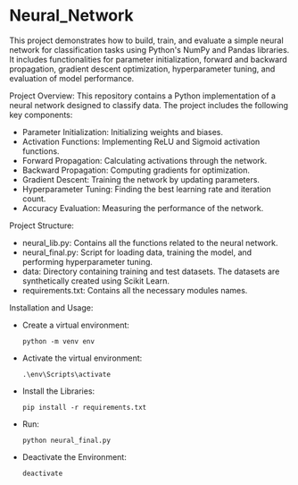# Neural_Network
This project demonstrates how to build, train, and evaluate a simple neural network for classification tasks using Python's NumPy and Pandas libraries. It includes functionalities for parameter initialization, forward and backward propagation, gradient descent optimization, hyperparameter tuning, and evaluation of model performance.

Project Overview:
This repository contains a Python implementation of a neural network designed to classify data. The project includes the following key components:

- Parameter Initialization: Initializing weights and biases.
- Activation Functions: Implementing ReLU and Sigmoid activation functions.
- Forward Propagation: Calculating activations through the network.
- Backward Propagation: Computing gradients for optimization.
- Gradient Descent: Training the network by updating parameters.
- Hyperparameter Tuning: Finding the best learning rate and iteration count.
- Accuracy Evaluation: Measuring the performance of the network.

Project Structure:
- neural_lib.py: Contains all the functions related to the neural network.
- neural_final.py: Script for loading data, training the model, and performing hyperparameter tuning.
- data: Directory containing training and test datasets. The datasets are synthetically created using Scikit Learn.
- requirements.txt: Contains all the necessary modules names.

Installation and Usage:
- Create a virtual environment:
  ```
  python -m venv env
  ```
- Activate the virtual environment:
  ```
  .\env\Scripts\activate
  ```
- Install the Libraries:
  ```
  pip install -r requirements.txt
  ```
- Run:
  ```
  python neural_final.py
  ```
- Deactivate the Environment:
  ```
  deactivate
  ```

